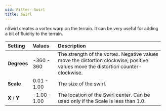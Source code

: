 ```yaml
---
uid: Filter--Swirl
title: Swirl
---
```


nSwirl creates a vortex warp on the terrain. It can be very useful for adding a bit of fluidity to the terrain.

| Setting       | Values       | Description                                                                                                                       |
| :------------ | :----------- | :-------------------------------------------------------------------------------------------------------------------------------- |
| **Degrees**   | -360 - 360   | The strength of the vortex. Negative values move the distortion clockwise; positive values move the distortion counter-clockwise. |
| **Scale**     | 0.01 - 1.00  | The size of the swirl.                                                                                                            |
| **X** / **Y** | -1.00 - 1.00 | The location of the Swirl center. Can be used only if the Scale is less than 1.0.                                                 |



